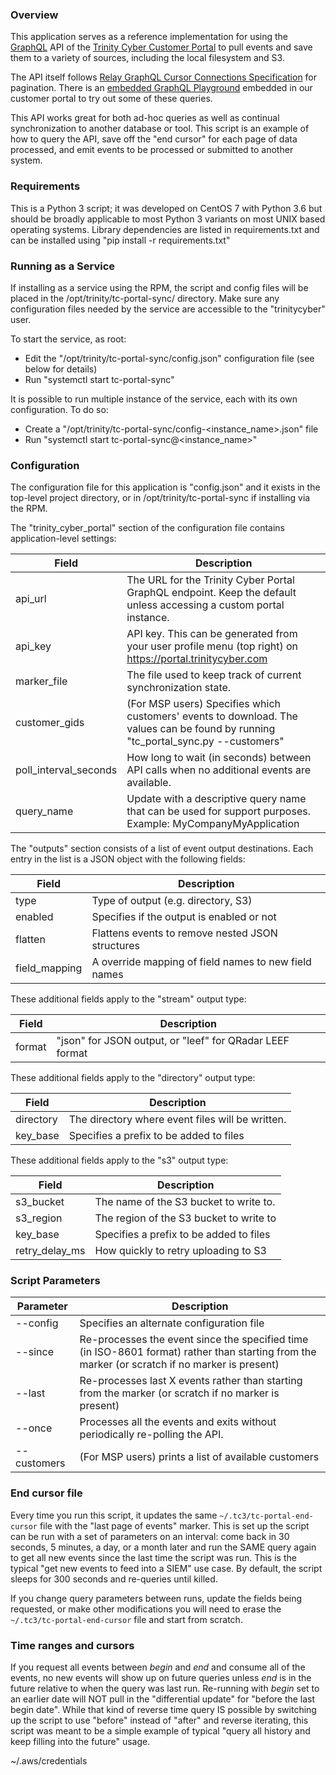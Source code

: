 ### Overview
This application serves as a reference implementation for using the [GraphQL](https://graphql.org/learn/) API of the
[Trinity Cyber Customer Portal](https://portal.trinitycyber.com) to pull events and save them to a variety of sources,
including the local filesystem and S3.

The API itself follows [Relay GraphQL Cursor Connections Specification](https://relay.dev/graphql/connections.htm) for
pagination. There is an [embedded GraphQL Playground](https://portal.trinitycyber.com/graphql-playground) embedded in
our customer portal to try out some of these queries.

This API works great for both ad-hoc queries as well as continual synchronization to another database or tool. This
script is an example of how to query the API, save off the "end cursor" for each page of data processed, and emit
events to be processed or submitted to another system.

### Requirements
This is a Python 3 script; it was developed on CentOS 7 with Python 3.6 but should be broadly applicable to most Python
3  variants on most UNIX based operating systems.  Library dependencies are listed in requirements.txt and can be
installed using "pip install -r requirements.txt"

### Running as a Service
If installing as a service using the RPM, the script and config files will be placed in the 
/opt/trinity/tc-portal-sync/ directory.  Make sure any configuration files needed by the service
are accessible to the "trinitycyber" user.

To start the service, as root:
  * Edit the "/opt/trinity/tc-portal-sync/config.json" configuration file (see below for details)
  * Run "systemctl start tc-portal-sync"

It is possible to run multiple instance of the service, each with its own configuration.  To do so:
  * Create a "/opt/trinity/tc-portal-sync/config-<instance_name>.json" file
  * Run "systemctl start tc-portal-sync@<instance_name>"

### Configuration
The configuration file for this application is "config.json" and it exists in the top-level project directory, or in
/opt/trinity/tc-portal-sync if installing via the RPM.

The "trinity_cyber_portal" section of the configuration file contains application-level settings:

| Field                 | Description                                                                                                                        |
|-----------------------|------------------------------------------------------------------------------------------------------------------------------------|
| api_url               | The URL for the Trinity Cyber Portal GraphQL endpoint.  Keep the default unless accessing a custom portal instance.                |
| api_key               | API key.  This can be generated from your user profile menu (top right) on https://portal.trinitycyber.com                         |
| marker_file           | The file used to keep track of current synchronization state.                                                                      |
| customer_gids         | (For MSP users) Specifies which customers' events to download.  The values can be found by running "tc_portal_sync.py --customers" |
| poll_interval_seconds | How long to wait (in seconds) between API calls when no additional events are available.                                           |
| query_name            | Update with a descriptive query name that can be used for support purposes.  Example: MyCompanyMyApplication                       |

The "outputs" section consists of a list of event output destinations.  Each entry in the
list is a JSON object with the following fields:

| Field         | Description                                          |
|---------------|------------------------------------------------------|
| type          | Type of output (e.g. directory, S3)                  |
| enabled       | Specifies if the output is enabled or not            |
| flatten       | Flattens events to remove nested JSON structures     |
| field_mapping | A override mapping of field names to new field names |

These additional fields apply to the "stream" output type:

| Field   | Description                                                                |
|---------|----------------------------------------------------------------------------|
| format  | "json" for JSON output, or "leef" for QRadar LEEF format                   |


These additional fields apply to the "directory" output type:

| Field     | Description                                                              |
|-----------|--------------------------------------------------------------------------|
| directory | The directory where event files will be written.                         |
| key_base  | Specifies a prefix to be added to files                                  |


These additional fields apply to the "s3" output type:

| Field          | Description                                                               |
|----------------|---------------------------------------------------------------------------|
| s3_bucket      | The name of the S3 bucket to write to.                                    |
| s3_region      | The region of the S3 bucket to write to                                   |
| key_base       | Specifies a prefix to be added to files                                   |
| retry_delay_ms | How quickly to retry uploading to S3                                      |


### Script Parameters

| Parameter   | Description                                                                                                                                    |
|-------------|------------------------------------------------------------------------------------------------------------------------------------------------|
| --config    | Specifies an alternate configuration file                                                                                                      |
| --since     | Re-processes the event since the specified time (in ISO-8601 format) rather than starting from the marker (or scratch if no marker is present) |
| --last      | Re-processes last X events rather than starting from the marker (or scratch if no marker is present)                                           |
| --once      | Processes all the events and exits without periodically re-polling the API.
| --customers | (For MSP users) prints a list of available customers

### End cursor file
Every time you run this script, it updates the same `~/.tc3/tc-portal-end-cursor` file with the
"last page of events" marker. This is set up the script can be run with a set of parameters on an
interval: come back in 30 seconds, 5 minutes, a day, or a month later and run the SAME query again
to get all new events since the last time the script was run. This is the typical "get new events
to feed into a SIEM" use case. By default, the script sleeps for 300 seconds and re-queries until killed.

If you change query parameters between runs, update the fields being requested, or make other
modifications you will need to erase the `~/.tc3/tc-portal-end-cursor` file and start from scratch.

### Time ranges and cursors
If you request all events between *begin* and *end* and consume all of the events, no new events will show up on future queries unless *end* is in the future relative to when the query was last run. Re-running with *begin* set to an earlier date will NOT pull in the "differential update" for "before the last begin date". While that kind of reverse time query IS possible by switching up the script to use "before" instead of "after" and reverse iterating, this script was meant to be a simple example of typical "query all history and keep filling into the future" usage.

~/.aws/credentials 
